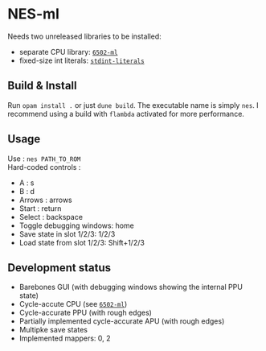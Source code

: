 # NES-ml

Needs two unreleased libraries to be installed:
- separate CPU library: [`6502-ml`](https://github.com/Firobe/6502-ml)
- fixed-size int literals: [`stdint-literals`](https://github.com/Firobe/ocaml-stdint-literals)

## Build & Install

Run `opam install .` or just `dune build`. The executable name is simply `nes`.
I recommend using a build with `flambda` activated for more performance.

## Usage

Use : `nes PATH_TO_ROM`  
Hard-coded controls :
- A : s
- B : d
- Arrows : arrows
- Start : return
- Select : backspace
- Toggle debugging windows: home
- Save state in slot 1/2/3: 1/2/3
- Load state from slot 1/2/3: Shift+1/2/3

## Development status

- Barebones GUI (with debugging windows showing the internal PPU state)
- Cycle-accute CPU (see [`6502-ml`](https://github.com/Firobe/6502-ml))
- Cycle-accurate PPU (with rough edges)
- Partially implemented cycle-accurate APU (with rough edges)
- Multipke save states
- Implemented mappers: 0, 2
